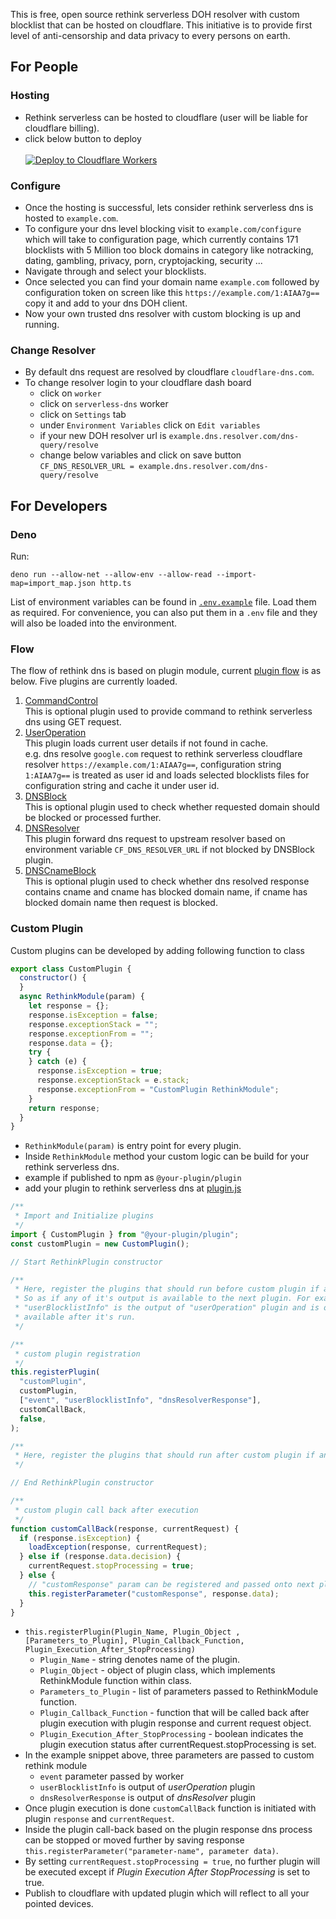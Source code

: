 This is free, open source rethink serverless DOH resolver with custom blocklist
that can be hosted on cloudflare. This initiative is to provide first level of
anti-censorship and data privacy to every persons on earth.

## For People

### Hosting

- Rethink serverless can be hosted to cloudflare (user will be liable for
  cloudflare billing).
- click below button to deploy
  <br><br>
  [![Deploy to Cloudflare Workers](https://deploy.workers.cloudflare.com/button)](https://deploy.workers.cloudflare.com/?url=https://github.com/serverless-dns/serverless-dns/)

### Configure

- Once the hosting is successful, lets consider rethink serverless dns is hosted
  to `example.com`.
- To configure your dns level blocking visit to `example.com/configure` which
  will take to configuration page, which currently contains 171 blocklists with
  5 Million too block domains in category like notracking, dating, gambling,
  privacy, porn, cryptojacking, security ...
- Navigate through and select your blocklists.
- Once selected you can find your domain name `example.com` followed by
  configuration token on screen like this `https://example.com/1:AIAA7g==` copy
  it and add to your dns DOH client.
- Now your own trusted dns resolver with custom blocking is up and running.

### Change Resolver

- By default dns request are resolved by cloudflare `cloudflare-dns.com`.
- To change resolver login to your cloudflare dash board
  - click on `worker`
  - click on `serverless-dns` worker
  - click on `Settings` tab
  - under `Environment Variables` click on `Edit variables`
  - if your new DOH resolver url is `example.dns.resolver.com/dns-query/resolve`
  - change below variables and click on save button<br>
    `CF_DNS_RESOLVER_URL = example.dns.resolver.com/dns-query/resolve`

## For Developers

### Deno

Run:

```
deno run --allow-net --allow-env --allow-read --import-map=import_map.json http.ts
```

List of environment variables can be found in [`.env.example`](.env.example)
file. Load them as required. For convenience, you can also put them in a `.env`
file and they will also be loaded into the environment.

### Flow

The flow of rethink dns is based on plugin module, current
[plugin flow](./plugin.js) is as below. Five plugins are currently loaded.

1. [CommandControl](https://github.com/serverless-dns/command-control)<br> This
   is optional plugin used to provide command to rethink serverless dns using
   GET request.
2. [UserOperation](https://github.com/serverless-dns/basic)<br> This plugin
   loads current user details if not found in cache.<br> e.g. dns resolve
   `google.com` request to rethink serverless cloudflare resolver
   `https://example.com/1:AIAA7g==`, configuration string `1:AIAA7g==` is
   treated as user id and loads selected blocklists files for configuration
   string and cache it under user id.
3. [DNSBlock](https://github.com/serverless-dns/dns-blocker/blob/main/dnsBlock.js)<br>
   This is optional plugin used to check whether requested domain should be
   blocked or processed further.
4. [DNSResolver](https://github.com/serverless-dns/dns-blocker/blob/main/dnsResolver.js)<br>
   This plugin forward dns request to upstream resolver based on environment
   variable `CF_DNS_RESOLVER_URL` if not blocked by DNSBlock plugin.
5. [DNSCnameBlock](https://github.com/serverless-dns/dns-blocker/blob/main/dnsCnameBlock.js)<br>
   This is optional plugin used to check whether dns resolved response contains
   cname and cname has blocked domain name, if cname has blocked domain name
   then request is blocked.

### Custom Plugin

Custom plugins can be developed by adding following function to class

```javascript
export class CustomPlugin {
  constructor() {
  }
  async RethinkModule(param) {
    let response = {};
    response.isException = false;
    response.exceptionStack = "";
    response.exceptionFrom = "";
    response.data = {};
    try {
    } catch (e) {
      response.isException = true;
      response.exceptionStack = e.stack;
      response.exceptionFrom = "CustomPlugin RethinkModule";
    }
    return response;
  }
}
```

- `RethinkModule(param)` is entry point for every plugin.
- Inside `RethinkModule` method your custom logic can be build for your rethink
  serverless dns.
- example if published to npm as `@your-plugin/plugin`
- add your plugin to rethink serverless dns at [plugin.js](./plugin.js)

```javascript
/**
 * Import and Initialize plugins
 */
import { CustomPlugin } from "@your-plugin/plugin";
const customPlugin = new CustomPlugin();

// Start RethinkPlugin constructor

/**
 * Here, register the plugins that should run before custom plugin if any.
 * So as if any of it's output is available to the next plugin. For example,
 * "userBlocklistInfo" is the output of "userOperation" plugin and is only
 * available after it's run.
 */

/**
 * custom plugin registration
 */
this.registerPlugin(
  "customPlugin",
  customPlugin,
  ["event", "userBlocklistInfo", "dnsResolverResponse"],
  customCallBack,
  false,
);

/**
 * Here, register the plugins that should run after custom plugin if any.
 */

// End RethinkPlugin constructor

/**
 * custom plugin call back after execution
 */
function customCallBack(response, currentRequest) {
  if (response.isException) {
    loadException(response, currentRequest);
  } else if (response.data.decision) {
    currentRequest.stopProcessing = true;
  } else {
    // "customResponse" param can be registered and passed onto next plugin
    this.registerParameter("customResponse", response.data);
  }
}
```

- `this.registerPlugin(Plugin_Name, Plugin_Object , [Parameters_to_Plugin], Plugin_Callback_Function, Plugin_Execution_After_StopProcessing)`
  - `Plugin_Name` - string denotes name of the plugin.
  - `Plugin_Object` - object of plugin class, which implements RethinkModule
    function within class.
  - `Parameters_to_Plugin` - list of parameters passed to RethinkModule
    function.
  - `Plugin_Callback_Function` - function that will be called back after plugin
    execution with plugin response and current request object.
  - `Plugin_Execution_After_StopProcessing` - boolean indicates the plugin
    execution status after currentRequest.stopProcessing is set.
- In the example snippet above, three parameters are passed to custom rethink
  module
  - `event` parameter passed by worker
  - `userBlocklistInfo` is output of _userOperation_ plugin
  - `dnsResolverResponse` is output of _dnsResolver_ plugin
- Once plugin execution is done `customCallBack` function is initiated with
  plugin `response` and `currentRequest`.
- Inside the plugin call-back based on the plugin response dns process can be
  stopped or moved further by saving response
  `this.registerParameter("parameter-name", parameter data)`.
- By setting `currentRequest.stopProcessing = true`, no further plugin will be
  executed except if _Plugin Execution After StopProcessing_ is set to true.
- Publish to cloudflare with updated plugin which will reflect to all your
  pointed devices.

